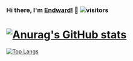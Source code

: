 ### Hi there, I'm [Endward!](https://www.endward.xyz) 👋 ![visitors](https://visitor-badge.glitch.me/badge?page_id=yrz1994)
[![Anurag's GitHub stats](https://github-readme-stats.vercel.app/api?username=yrz1994&show_icons=true&count_private=true&hide=prs&bg_color=10,fc62e8,62dcfc&title_color=fff&text_color=fff)](https://github.com/anuraghazra/github-readme-stats)
====
[![Top Langs](https://github-readme-stats.vercel.app/api/top-langs/?username=yrz1994&layout=compact&langs_count=8)](https://github.com/anuraghazra/github-readme-stats)

